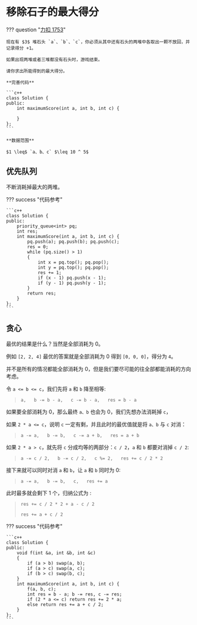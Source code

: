 # 移除石子的最大得分

??? question "[力扣 1753](https://leetcode.cn/problems/maximum-score-from-removing-stones/description/)"

    现在有 $3$ 堆石头 `a`、`b`、`c`，你必须从其中还有石头的两堆中各取出一颗不放回，并记录得分 +1。

    如果出现两堆或者三堆都没有石头时，游戏结束。

    请你求出所能得到的最大得分。

    **完善代码**

    ```c++
    class Solution {
    public:
        int maximumScore(int a, int b, int c) {

        }
    };
    ```

    **数据范围**

    $1 \leq$ `a、b、c` $\leq 10 ^ 5$

## 优先队列

不断消耗掉最大的两堆。

??? success "代码参考"

    ```c++
    class Solution {
    public:
        priority_queue<int> pq;
        int res;
        int maximumScore(int a, int b, int c) {
            pq.push(a); pq.push(b); pq.push(c);
            res = 0;
            while (pq.size() > 1)
            {
                int x = pq.top(); pq.pop();
                int y = pq.top(); pq.pop();
                res += 1;
                if (x - 1) pq.push(x - 1); 
                if (y - 1) pq.push(y - 1);
            }
            return res;
        }
    };
    ```

## 贪心

最优的结果是什么？当然是全部消耗为 $0$。

例如 `[2, 2, 4]` 最优的答案就是全部消耗为 $0$ 得到 `[0, 0, 0]`，得分为 `4`。

并不是所有的情况都能全部消耗为 $0$，但是我们要尽可能的往全部都能消耗的方向考虑。

令 `a <= b <= c`，我们先将 `a` 和 `b` 降至相等:

> `a,   b -= b - a,   c -= b - a,   res = b - a`

如果要全部消耗为 $0$，那么最终 `a、b` 也会为 $0$，我们先想办法消耗掉 `c`，

如果 `2 * a <= c`，说明 `c` 一定有剩，并且此时的最优值就是将 `a、b` 与 `c` 对消：

> `a -= a,   b -= b,   c -= a + b,   res = a + b`

如果 `2 * a > c`，就先将 `c` 分成均等的两部分：`c / 2`，`a` 和 `b` 都要对消掉 `c / 2`:

> `a -= c / 2,   b -= c / 2,   c %= 2,   res += c / 2 * 2`

接下来就可以同时对消 `a` 和 `b`，让 `a` 和 `b` 同时为 $0$:

> `a -= a,   b -= b,   c,   res += a`

此时最多就会剩下 $1$ 个，归纳公式为 :

> `res += c / 2 * 2 + a - c / 2`
> 
> `res += a + c / 2`

??? success "代码参考"

    ```c++
    class Solution {
    public:
        void f(int &a, int &b, int &c)
        {
            if (a > b) swap(a, b);
            if (a > c) swap(a, c);
            if (b > c) swap(b, c);
        }
        int maximumScore(int a, int b, int c) {
            f(a, b, c);
            int res = b - a; b -= res, c -= res;
            if (2 * a <= c) return res += 2 * a;
            else return res += a + c / 2;
        }
    };
    ```